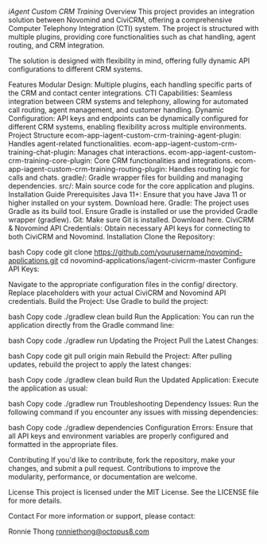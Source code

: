 *iAgent Custom CRM Training*
Overview
This project provides an integration solution between Novomind and CiviCRM, offering a comprehensive Computer Telephony Integration (CTI) system. The project is structured with multiple plugins, providing core functionalities such as chat handling, agent routing, and CRM integration.

The solution is designed with flexibility in mind, offering fully dynamic API configurations to different CRM systems.

Features
Modular Design: Multiple plugins, each handling specific parts of the CRM and contact center integrations.
CTI Capabilities: Seamless integration between CRM systems and telephony, allowing for automated call routing, agent management, and customer handling.
Dynamic Configuration: API keys and endpoints can be dynamically configured for different CRM systems, enabling flexibility across multiple environments.
Project Structure
ecom-app-iagent-custom-crm-training-agent-plugin: Handles agent-related functionalities.
ecom-app-iagent-custom-crm-training-chat-plugin: Manages chat interactions.
ecom-app-iagent-custom-crm-training-core-plugin: Core CRM functionalities and integrations.
ecom-app-iagent-custom-crm-training-routing-plugin: Handles routing logic for calls and chats.
gradle/: Gradle wrapper files for building and managing dependencies.
src/: Main source code for the core application and plugins.
Installation Guide
Prerequisites
Java 11+: Ensure that you have Java 11 or higher installed on your system. Download here.
Gradle: The project uses Gradle as its build tool. Ensure Gradle is installed or use the provided Gradle wrapper (gradlew).
Git: Make sure Git is installed. Download here.
CiviCRM & Novomind API Credentials: Obtain necessary API keys for connecting to both CiviCRM and Novomind.
Installation
Clone the Repository:

bash
Copy code
git clone https://github.com/yourusername/novomind-applications.git
cd novomind-applications/iagent-civicrm-master
Configure API Keys:

Navigate to the appropriate configuration files in the config/ directory.
Replace placeholders with your actual CiviCRM and Novomind API credentials.
Build the Project: Use Gradle to build the project:

bash
Copy code
./gradlew clean build
Run the Application: You can run the application directly from the Gradle command line:

bash
Copy code
./gradlew run
Updating the Project
Pull the Latest Changes:

bash
Copy code
git pull origin main
Rebuild the Project: After pulling updates, rebuild the project to apply the latest changes:

bash
Copy code
./gradlew clean build
Run the Updated Application: Execute the application as usual:

bash
Copy code
./gradlew run
Troubleshooting
Dependency Issues: Run the following command if you encounter any issues with missing dependencies:

bash
Copy code
./gradlew dependencies
Configuration Errors: Ensure that all API keys and environment variables are properly configured and formatted in the appropriate files.

Contributing
If you'd like to contribute, fork the repository, make your changes, and submit a pull request. Contributions to improve the modularity, performance, or documentation are welcome.

License
This project is licensed under the MIT License. See the LICENSE file for more details.

Contact
For more information or support, please contact:

Ronnie Thong
ronniethong@octopus8.com
